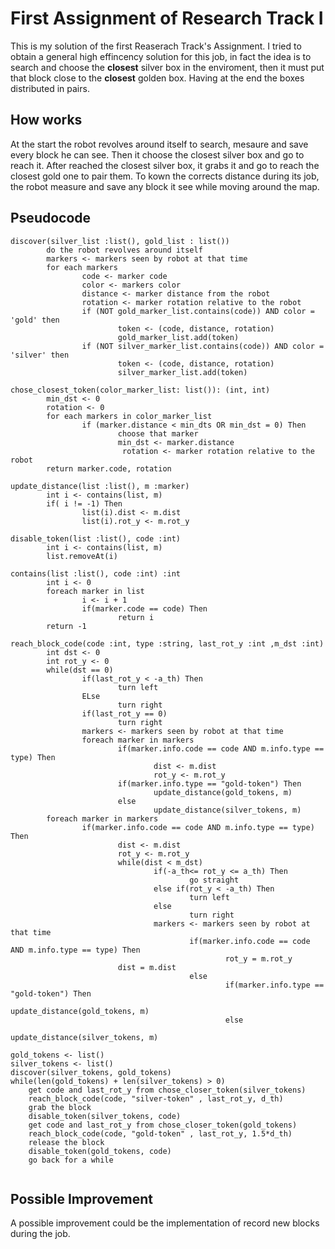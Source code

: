 First Assignment of Research Track I
================================

This is my solution of the first Reaserach Track's Assignment. I tried to obtain a general high effincency solution for this job, in fact the idea is to search and choose the **closest** silver box in the enviroment, then it must put that block close to the **closest** golden box. Having at the end the boxes distributed in pairs.

How works
----------------------
At the start the robot revolves around itself to search, mesaure and save every block he can see. Then it choose the closest silver box and go to reach it. After reached the closest silver box, it grabs it and go to reach the closest gold one to pair them. 
To kown the corrects distance during its job, the robot measure and save any block it see while moving around the map. 

## Pseudocode

```
discover(silver_list :list(), gold_list : list())
        do the robot revolves around itself
        markers <- markers seen by robot at that time
        for each markers
                code <- marker code
                color <- markers color 
                distance <- marker distance from the robot
                rotation <- marker rotation relative to the robot
                if (NOT gold_marker_list.contains(code)) AND color = 'gold' then
                        token <- (code, distance, rotation)
                        gold_marker_list.add(token)
                if (NOT silver_marker_list.contains(code)) AND color = 'silver' then
                        token <- (code, distance, rotation)
                        silver_marker_list.add(token)

chose_closest_token(color_marker_list: list()): (int, int)
        min_dst <- 0
        rotation <- 0
        for each markers in color_marker_list
                if (marker.distance < min_dts OR min_dst = 0) Then
                        choose that marker
                        min_dst <- marker.distance
                         rotation <- marker rotation relative to the robot
        return marker.code, rotation  

update_distance(list :list(), m :marker)
        int i <- contains(list, m)
        if( i != -1) Then
                list(i).dist <- m.dist
                list(i).rot_y <- m.rot_y

disable_token(list :list(), code :int)
        int i <- contains(list, m)
        list.removeAt(i)

contains(list :list(), code :int) :int 
        int i <- 0
        foreach marker in list
                i <- i + 1
                if(marker.code == code) Then
                        return i
        return -1
        
reach_block_code(code :int, type :string, last_rot_y :int ,m_dst :int)
        int dst <- 0
        int rot_y <- 0
        while(dst == 0)
                if(last_rot_y < -a_th) Then
                        turn left
                ELse 
                        turn right
                if(last_rot_y == 0)
                        turn right
                markers <- markers seen by robot at that time
                foreach marker in markers
                        if(marker.info.code == code AND m.info.type == type) Then
                                dist <- m.dist
                                rot_y <- m.rot_y
                        if(marker.info.type == "gold-token") Then
                                update_distance(gold_tokens, m)
                        else
                                update_distance(silver_tokens, m)
        foreach marker in markers 
                if(marker.info.code == code AND m.info.type == type) Then
                        dist <- m.dist
                        rot_y <- m.rot_y
                        while(dist < m_dst)
                                if(-a_th<= rot_y <= a_th) Then
                                        go straight
                                else if(rot_y < -a_th) Then
                                        turn left
                                else
                                        turn right
                                markers <- markers seen by robot at that time
                                        if(marker.info.code == code AND m.info.type == type) Then
                                                rot_y = m.rot_y	
						dist = m.dist	
                                        else
                                                if(marker.info.type == "gold-token") Then
                                                        update_distance(gold_tokens, m)
                                                else
                                                        update_distance(silver_tokens, m)
                                                
gold_tokens <- list()
silver_tokens <- list()
discover(silver_tokens, gold_tokens)
while(len(gold_tokens) + len(silver_tokens) > 0)
	get code and last_rot_y from chose_closer_token(silver_tokens)
	reach_block_code(code, "silver-token" , last_rot_y, d_th)
	grab the block
	disable_token(silver_tokens, code)
	get code and last_rot_y from chose_closer_token(gold_tokens)
	reach_block_code(code, "gold-token" , last_rot_y, 1.5*d_th)
	release the block
	disable_token(gold_tokens, code)	
	go back for a while 
        
```
Possible Improvement
----------------------
A possible improvement could be the implementation of record new blocks during the job.        
        
